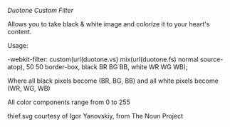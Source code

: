 *Duotone Custom Filter*

Allows you to take black & white image and colorize it to your heart's content.

Usage:

-webkit-filter: custom(url(duotone.vs) mix(url(duotone.fs) normal source-atop), 50 50 border-box, black BR BG BB, white WR WG WB);

Where all black pixels become (BR, BG, BB)
and all white pixels become (WR, WG, WB)

All color components range from 0 to 255

thief.svg courtesy of Igor Yanovskiy, from The Noun Project
